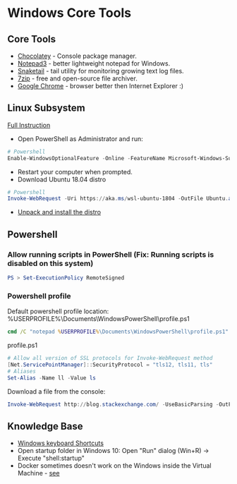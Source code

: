 # Windows Core Tools

## Core Tools
* [Chocolatey](https://chocolatey.org) - Console package manager.
* [Notepad3](https://www.rizonesoft.com/downloads/notepad3/) - better lightweight notepad for Windows.
* [Snaketail](http://snakenest.com/snaketail/) - tail utility for monitoring growing text log files.
* [7zip](https://www.7-zip.org/) - free and open-source file archiver.
* [Google Chrome](https://www.google.com/chrome/) - browser better then Internet Explorer :)


## Linux Subsystem

[Full Instruction](https://docs.microsoft.com/en-us/windows/wsl/install-win10)

* Open PowerShell as Administrator and run:
```powershell
# Powershell
Enable-WindowsOptionalFeature -Online -FeatureName Microsoft-Windows-Subsystem-Linux
```
* Restart your computer when prompted.
* Download Ubuntu 18.04 distro
```powershell
# Powershell
Invoke-WebRequest -Uri https://aka.ms/wsl-ubuntu-1804 -OutFile Ubuntu.appx -UseBasicParsing
```
* [Unpack and install the distro](https://docs.microsoft.com/en-us/windows/wsl/install-on-server#extract-and-install-a-linux-distro)



## Powershell

### Allow running scripts in PowerShell (Fix: Running scripts is disabled on this system)
```powershell
PS > Set-ExecutionPolicy RemoteSigned 
```

### Powershell profile

Default powershell profile location: %USERPROFILE%\Documents\WindowsPowerShell\profile.ps1
```bat
cmd /C "notepad %USERPROFILE%\Documents\WindowsPowerShell\profile.ps1"
```

profile.ps1
```powershell
# Allow all version of SSL protocols for Invoke-WebRequest method
[Net.ServicePointManager]::SecurityProtocol = "tls12, tls11, tls"
# Aliases
Set-Alias -Name ll -Value ls
```

Download a file from the console:
```powershell
Invoke-WebRequest http://blog.stackexchange.com/ -UseBasicParsing -OutFile out.html
``````

## Knowledge Base
* [Windows keyboard Shortcuts](./notes/windows-shortcuts.md)
* Open startup folder in Windows 10: Open "Run" dialog (Win+R) -> Execute "shell:startup"
* Docker sometimes doesn't work on the Windows inside the Virtual Machine - [see](https://github.com/docker/for-win/issues/574#issuecomment-442661635)
